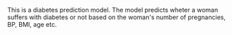 This is a diabetes prediction model. The model predicts wheter a woman suffers with diabetes or not based on the woman's number of pregnancies, BP, BMI, age etc.
